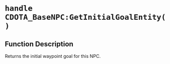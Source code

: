 # `handle CDOTA_BaseNPC:GetInitialGoalEntity( )`
## Function Description
Returns the initial waypoint goal for this NPC.
